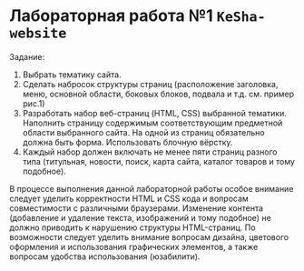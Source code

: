# Лабораторная работа №1  `KeSha-website`
Задание:
1. Выбрать тематику сайта.
2. Сделать набросок структуры страниц (расположение заголовка, меню, 
основной области, боковых блоков, подвала и т.д. см. пример рис.1)
3. Разработать набор веб-страниц (HTML, CSS) выбранной тематики. Наполнить страницу содержимым соответствующим предметной области выбранного сайта. На одной из страниц обязательно должна быть форма. Использовать 
блочную вёрстку.
4. Каждый набор должен включать не менее пяти страниц разного типа (титульная, новости, поиск, карта сайта, каталог товаров и тому подобное).
 
В процессе выполнения данной лабораторной работы особое внимание 
следует уделить корректности HTML и CSS кода и вопросам совместимости с
различными браузерами. Изменение контента (добавление и удаление текста, 
изображений и тому подобное) не должно приводить к нарушению структуры 
HTML-страниц. По возможности следует уделить внимание вопросам дизайна, цветового оформления и использования графических элементов, а также 
вопросам удобства использования (юзабилити).
